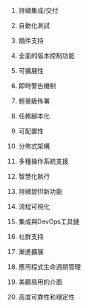 

1. 持續集成/交付

2. 自動化測試

3. 插件支持

4. 全面的版本控制功能

5. 可擴展性

6. 即時警告機制

7. 輕量級佈署

8. 任務腳本化

9. 可配置性

10. 分佈式架構

11. 多種操作系統支援

12. 智慧化執行

13. 持續提供新功能

14. 流程可視化

15. 集成與DevOps工具鏈

16. 社群支持

17. 漸進擴展

18. 應用程式生命週期管理

19. 美觀易用的介面

20. 高度可靠性和穩定性